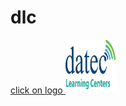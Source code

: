 # dlc

<html>
<body>
  <u> click on logo </u>
<a href="http://elearning.datec.net.pg/moodle"><img src="https://github.com/Senthilkumar27/dlc/blob/master/dlc1.png" width="82" height="86" title="logo" alt="dlclogo"></a>
</body>
</html>
